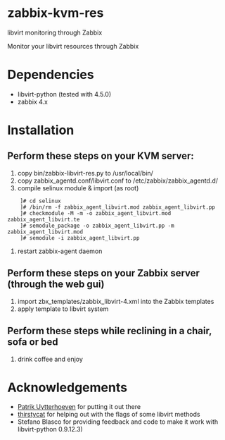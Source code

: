 zabbix-kvm-res
==============

libvirt monitoring through Zabbix

Monitor your libvirt resources through Zabbix


Dependencies
=============
- libvirt-python (tested with 4.5.0)
- zabbix 4.x

Installation
============
## Perform these steps on your KVM server:

1. copy bin/zabbix-libvirt-res.py to /usr/local/bin/
1. copy zabbix_agentd.conf/libvirt.conf to /etc/zabbix/zabbix_agentd.d/
1. compile selinux module & import (as root)

```
    ]# cd selinux
    ]# /bin/rm -f zabbix_agent_libvirt.mod zabbix_agent_libvirt.pp
    ]# checkmodule -M -m -o zabbix_agent_libvirt.mod zabbix_agent_libvirt.te
    ]# semodule_package -o zabbix_agent_libvirt.pp -m zabbix_agent_libvirt.mod
    ]# semodule -i zabbix_agent_libvirt.pp
```
1. restart zabbix-agent daemon

## Perform these steps on your Zabbix server (through the web gui)
1. import zbx_templates/zabbix_libvirt-4.xml into the Zabbix templates
1. apply template to libvirt system

## Perform these steps while reclining in a chair, sofa or bed
1. drink coffee and enjoy

Acknowledgements
================
- [Patrik Uytterhoeven](https://github.com/Trikke76) for putting it out there
- [thirstycat](https://github.com/thirstycat) for helping out with the flags of some libvirt methods
- Stefano Blasco for providing feedback and code to make it work with libvirt-python 0.9.12.3)

